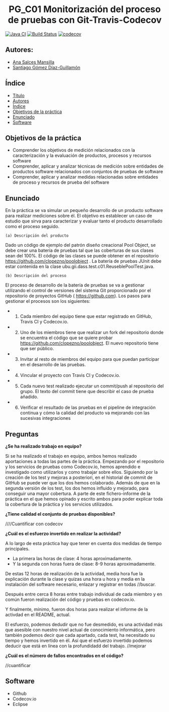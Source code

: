 <h1 align="center">PG_C01 Monitorización del proceso de pruebas con Git-Travis-Codecov</h1>


[![Java CI](https://github.com/sdg1002/poolobject/actions/workflows/ci.yml/badge.svg)](https://github.com/sdg1002/poolobject/actions/workflows/ci.yml) [![Build Status](https://app.travis-ci.com/sdg1002/poolobject.svg?branch=master)](https://app.travis-ci.com/sdg1002/poolobject) [![codecov](https://codecov.io/gh/sdg1002/poolobject/branch/master/graph/badge.svg)](https://codecov.io/gh/sdg1002/poolobject)



## Autores:

- [Ana Salces Mansilla](https://github.com/AnaSalces)
- [Santiago Gómez Díaz-Guillamón](https://github.com/sdg1002)

## Índice

* [Título](https://github.com/sdg1002/poolobject/edit/master/README.md#pg_c01-monitorizaci%C3%B3n-del-proceso-de-pruebas-con-git-travis-codecov)
* [Autores](https://github.com/sdg1002/poolobject/edit/master/README.md#autores)
* [Índice](https://github.com/sdg1002/poolobject/edit/master/README.md#%C3%ADndice)
* [Objetivos de la práctica](https://github.com/sdg1002/poolobject/edit/master/README.md#objetivos-de-la-pr%C3%A1ctica) 
* [Enunciado](https://github.com/sdg1002/poolobject/edit/master/README.md#enunciado)
* [Software](https://github.com/sdg1002/poolobject/edit/master/README.md#software)


## Objetivos de la práctica

- Comprender los objetivos de medición relacionados con la caracterización y la evaluación de productos, procesos y recursos software
- Comprender, aplicar y analizar técnicas de medición sobre entidades de productos software relacionados con conjuntos de pruebas de software
- Comprender, aplicar y analizar medidas relacionadas sobre entidades de proceso y recursos de prueba del software

## Enunciado
En la práctica se va simular un pequeño desarrollo de un producto software para realizar mediciones sobre él. El objetivo es establecer un caso de estudio que sirva para caracterizar y evaluar tanto el producto
desarrollado como el proceso seguido.

  `(a) Descripción del producto`

Dado un código de ejemplo del patrón diseño creacional Pool Object, se debe crear una batería de pruebas tal que las coberturas de sus clases sean del 100%. El código de las clases se puede obtener en el repositorio
https://github.com/clopezno/poolobject . La batería de pruebas JUnit debe estar contenida en la clase ubu.gii.dass.test.c01.ReuseblePoolTest.java.

  `(b) Descripción del proceso`
  
El proceso de desarrollo de la batería de pruebas se va a gestionar utilizando el control de versiones del sistema Git proporcionado por el repositorio de proyectos GitHub ( https://github.com).
Los pasos para gestionar el procesos son los siguientes:
- 1. Cada miembro del equipo tiene que estar registrado en GitHub, Travis CI y Codecov.io.
- 2. Uno de los miembros tiene que realizar un fork del repositorio donde se encuentra el código que se quiere probar 
https://github.com/clopezno/poolobject. El nuevo repositorio tiene que ser público.
- 3. Invitar al resto de miembros del equipo para que puedan participar en el desarrollo de las pruebas.
- 4. Vincular el proyecto con Travis CI y Codecov.io.
- 5. Cada nuevo test realizado ejecutar un commit/push al repositorio del grupo. El texto del commit tiene que describir el caso de prueba añadido.
- 6. Verificar el resultado de las pruebas en el pipeline de integración continua y cómo la calidad del producto va mejorando con las sucesivas integraciones


## Preguntas

**¿Se ha realizado trabajo en equipo?**

Si se ha realizado el trabajo en equipo, ambos hemos realizado aportaciones a todas las partes de la práctica. 
Empezando por el repositorio y los servicios de pruebas como Codecov.io, hemos aprendido e investigado como utilizarlos y como trabajar sobre ellos.
Siguiendo por la creación de los test y mejoras a posteriori, en el historial de commit de GitHub se puede ver que los dos hemos colaborado. 
Además de que en la segunda versión de los test, los dos hemos influido y mejorado, para conseguir una mayor cobertura. 
A parte de este fichero-informe de la práctica en el que hemos opinado y escrito ambos para poder explicar toda la cobertura de la práctica y los servicios utilizados.

**¿Tiene calidad el conjunto de pruebas disponibles?**

////Cuantificar con codecov

**¿Cuál es el esfuerzo invertido en realizar la actividad?**

A lo largo de esta práctica hay que tener en cuenta dos medidas de tiempo principales.
- La primera las horas de clase: 4 horas aproximadamente.
- Y la segunda con horas fuera de clase: 8-9 horas aproximadamente.

De estas 12 horas de realización de la actividad, media hora fue la explicación durante la clase y quizas una hora u hora y media en la instalación del software necesario, enlazar y registrar en todas //buscar.

Después entre cerca 8 horas entre trabajo individual de cada miembro y en común fueron realización del código y pruebas en codecov.io. 

Y finalmente, mínimo, fueron dos horas para realizar el informe de la activdad en el README, actual.

El esfuerzo, podemos dedudir que no fue desmedido, es una actividad más que asesible con nuestro nivel actual de conocimiento informática, pero también podemos decir que cada apartado, cada test, ha necesitado su tiempo y hemos invertido en él. Así que el esfuerzo invertido podemos deducir que está en línea con la profundidadd del trabajo. //mejorar

**¿Cuál es el número de fallos encontrados en el código?**

//cuantificar

## Software

- Github
- Codecov.io
- Eclipse

